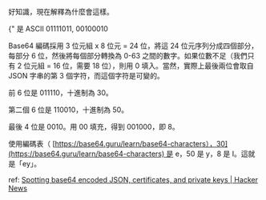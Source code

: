 好知識，現在解釋為什麼會這樣。

{" 是 ASCII 01111011, 00100010

 
Base64 編碼採用 3 位元組 x 8 位元 = 24 位，將這 24 位元序列分成四個部分，每部分 6 位，然後將每個部分轉換為 0-63 之間的數字。如果位數不足（我們只有 2 位元組 = 16 位，需要 18 位），則用 0 填入。當然，實際上最後兩位會取自 JSON 字串的第 3 個字符，而這個字符是可變的。

前 6 位是 011110，十進制為 30。

第二個 6 位是 110010，十進制為 50。

最後 4 位是 0010。用 00 填充，得到 001000，即 8。

使用編碼表（ [https://base64.guru/learn/base64-characters），30](https://base64.guru/learn/base64-characters) 是 e，50 是 y，8 是 I。這就是「ey」。


ref:
[Spotting base64 encoded JSON, certificates, and private keys | Hacker News](https://news.ycombinator.com/item?id=44802886#44803260)